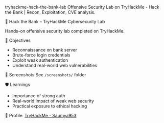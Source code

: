   tryhackme-hack-the-bank-lab
Offensive Security Lab on TryHackMe - Hack the Bank | Recon, Exploitation, CVE analysis.

 🏦 Hack the Bank – TryHackMe Cybersecurity Lab

Hands-on offensive security lab completed on TryHackMe.

🎯 Objectives
- Reconnaissance on bank server
- Brute-force login credentials
- Exploit weak authentication
- Understand real-world web vulnerabilities

 📸 Screenshots
See `/screenshots/` folder

🛡️ Learnings
- Importance of strong auth
- Real-world impact of weak web security
- Practical exposure to ethical hacking

🔗 Profile: [TryHackMe - Saumya953](https://tryhackme.com/p/thoratsaumya)

